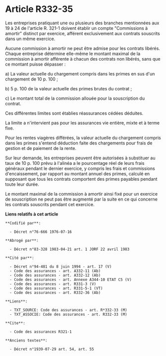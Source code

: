 # Article R332-35

Les entreprises pratiquant une ou plusieurs des branches mentionnées aux 19 à 24 de l'article R. 321-1 doivent établir un
compte "Commissions à amortir" distinct par exercice, afférent exclusivement aux contrats souscrits dans un même exercice.

Aucune commission à amortir ne peut être admise pour les contrats libérés. Chaque entreprise détermine elle-même le montant
maximal de la commission à amortir afférente à chacun des contrats non libérés, sans que ce montant puisse dépasser :

a) La valeur actuelle du chargement compris dans les primes en sus d'un chargement de 10 p. 100 ;

b) 5 p. 100 de la valeur actuelle des primes brutes du contrat ;

c) Le montant total de la commission allouée pour la souscription du contrat.

Ces différentes limites sont établies réassurances cédées déduites.

La limite a n'intervient pas pour les assurances vie entière, mixte et à terme fixe.

Pour les rentes viagères différées, la valeur actuelle du chargement compris dans les primes s'entend déduction faite des
chargements pour frais de gestion et de paiement de la rente.

Sur leur demande, les entreprises peuvent être autorisées à substituer au taux de 10 p. 100 prévu à l'alinéa a le pourcentage
réel de leurs frais généraux pendant le dernier exercice, y compris les frais et commissions d'encaissement, par rapport au
montant annuel des primes, calculé en supposant que tous les contrats comportent des primes payables pendant toute leur
durée.

Le montant maximal de la commission à amortir ainsi fixé pour un exercice de souscription ne peut pas être augmenté par la
suite en ce qui concerne les contrats souscrits pendant cet exercice.

**Liens relatifs à cet article**

	**Codifié par**:

	  - Décret n°76-666 1976-07-16

	**Abrogé par**:

	  - Décret n°83-328 1983-04-21 art. 1 JORF 22 avril 1983

	**Cité par**:

	  - Décret n°94-481 du 8 juin 1994 - art. 17 (V)
	  - Code des assurances - art. A332-11 (Ab)
	  - Code des assurances - art. A332-12 (Ab)
	  - Code des assurances - art. Annexe A344-10 ETAT C5 (V)
	  - Code des assurances - art. R331-3 (V)
	  - Code des assurances - art. R331-5-1 (VT)
	  - Code des assurances - art. R332-36 (Ab)

	**Liens**:

	  - TXT_SOURCE: Code des assurances - art. R*332-33 (M)
	  - TXT_ASSOCIE: Code des assurances - art. R332-33 (M)

	**Cite**:

	  - Code des assurances R321-1

	**Anciens textes**:

	  - Décret n°1939-07-29 art. 54, art. 55
